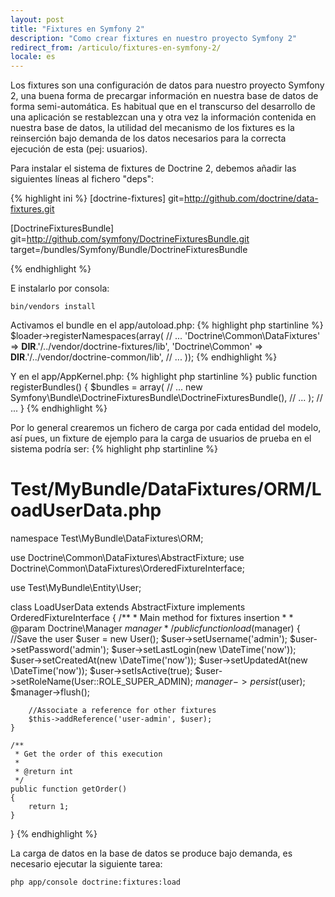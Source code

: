```yaml
---
layout: post
title: "Fixtures en Symfony 2"
description: "Como crear fixtures en nuestro proyecto Symfony 2"
redirect_from: /articulo/fixtures-en-symfony-2/
locale: es
---
```


Los fixtures son una configuración de datos para nuestro proyecto Symfony 2, una buena forma de precargar información en nuestra base de datos de forma semi-automática. Es habitual que en el transcurso del desarrollo de una aplicación se restablezcan una y otra vez la información contenida en nuestra base de datos, la utilidad del mecanismo de los fixtures es la reinserción bajo demanda de los datos necesarios para la correcta ejecución de esta (pej: usuarios).

Para instalar el sistema de fixtures de Doctrine 2, debemos añadir las siguientes líneas al fichero "deps":

{% highlight ini %}
[doctrine-fixtures]
    git=http://github.com/doctrine/data-fixtures.git

[DoctrineFixturesBundle]
    git=http://github.com/symfony/DoctrineFixturesBundle.git
    target=/bundles/Symfony/Bundle/DoctrineFixturesBundle

{% endhighlight %}

E instalarlo por consola:

    bin/vendors install

Activamos el bundle en el app/autoload.php:
{% highlight php startinline %}
$loader->registerNamespaces(array(
    // ...
    'Doctrine\\Common\\DataFixtures' => __DIR__.'/../vendor/doctrine-fixtures/lib',
    'Doctrine\\Common' => __DIR__.'/../vendor/doctrine-common/lib',
    // ...
));
{% endhighlight %}

Y en el app/AppKernel.php:
{% highlight php startinline %}
public function registerBundles()
{
    $bundles = array(
        // ...
        new Symfony\Bundle\DoctrineFixturesBundle\DoctrineFixturesBundle(),
        // ...
    );
    // ...
}
{% endhighlight %}

Por lo general crearemos un fichero de carga por cada entidad del modelo, así pues, un fixture de ejemplo para la carga de usuarios de prueba en el sistema podría ser:
{% highlight php startinline %}
# Test/MyBundle/DataFixtures/ORM/LoadUserData.php

namespace Test\MyBundle\DataFixtures\ORM;

use Doctrine\Common\DataFixtures\AbstractFixture;
use Doctrine\Common\DataFixtures\OrderedFixtureInterface;

use Test\MyBundle\Entity\User;

class LoadUserData extends AbstractFixture implements OrderedFixtureInterface
{
    /**
     * Main method for fixtures insertion
     *
     * @param Doctrine\Manager $manager
     */
    public function load($manager)
    {
        //Save the user
        $user = new User();
        $user->setUsername('admin');
        $user->setPassword('admin');
        $user->setLastLogin(new \DateTime('now'));
        $user->setCreatedAt(new \DateTime('now'));
        $user->setUpdatedAt(new \DateTime('now'));
        $user->setIsActive(true);
        $user->setRoleName(User::ROLE_SUPER_ADMIN);
        $manager->persist($user);
        $manager->flush();

        //Associate a reference for other fixtures
        $this->addReference('user-admin', $user);
    }

    /**
     * Get the order of this execution
     *
     * @return int
     */
    public function getOrder()
    {
        return 1;
    }
}
{% endhighlight %}

La carga de datos en la base de datos se produce bajo demanda, es necesario ejecutar la siguiente tarea:

    php app/console doctrine:fixtures:load